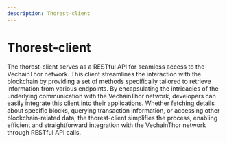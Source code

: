 ```yaml
---
description: Thorest-client
---
```


# Thorest-client

The thorest-client serves as a RESTful API for seamless access to the VechainThor network. This client streamlines the interaction with the blockchain by providing a set of methods specifically tailored to retrieve information from various endpoints. By encapsulating the intricacies of the underlying communication with the VechainThor network, developers can easily integrate this client into their applications. Whether fetching details about specific blocks, querying transaction information, or accessing other blockchain-related data, the thorest-client simplifies the process, enabling efficient and straightforward integration with the VechainThor network through RESTful API calls.